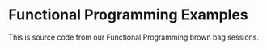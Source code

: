 Functional Programming Examples
================================


This is source code from our Functional Programming brown bag sessions.

